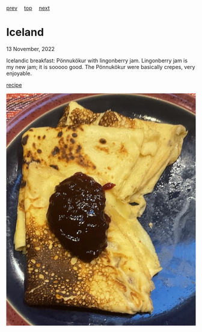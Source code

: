 [prev](../h/hungary.md)&emsp;
[top](../index.md)&emsp;
[next](india.md)
# Iceland
<meta property="og:image" content="images/iceland.png"/>
13 November, 2022


Icelandic breakfast: Po&#776;nnuko&#776;kur with lingonberry
jam. Lingonberry jam is my new jam; it is sooooo good. The
Po&#776;nnuko&#776;kur were basically crepes, very enjoyable.

[recipe](https://adamantkitchen.com/icelandic-pancakes-ponnukokur/)

![breakfast](images/iceland.jpeg)

